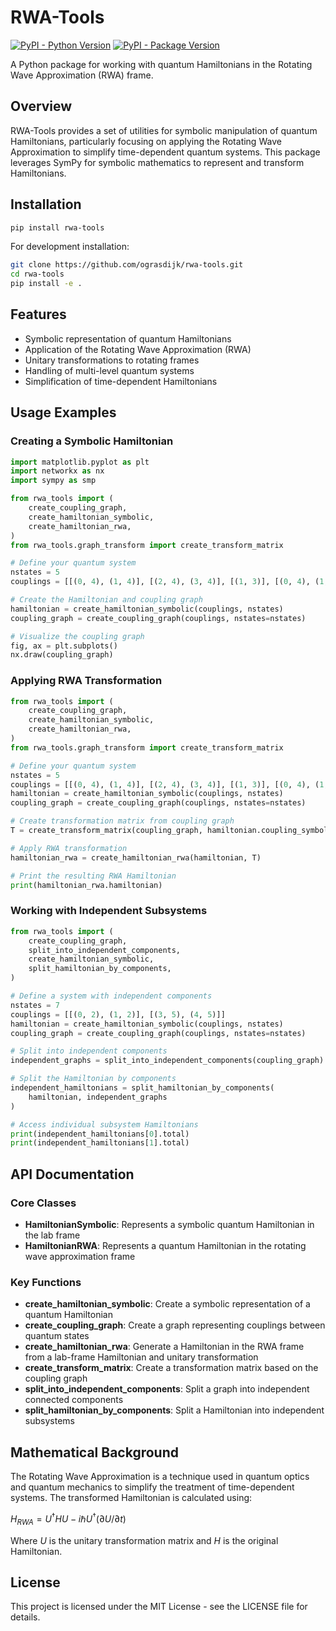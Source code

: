 # RWA-Tools

[![PyPI - Python Version](https://img.shields.io/pypi/pyversions/rwa-tools)](https://pypi.python.org/pypi/rwa-tools/)
[![PyPI - Package Version](https://img.shields.io/pypi/v/rwa-tools)](https://pypi.python.org/pypi/rwa-tools/)

A Python package for working with quantum Hamiltonians in the Rotating Wave Approximation (RWA) frame.

## Overview

RWA-Tools provides a set of utilities for symbolic manipulation of quantum Hamiltonians, particularly focusing on applying the Rotating Wave Approximation to simplify time-dependent quantum systems. This package leverages SymPy for symbolic mathematics to represent and transform Hamiltonians.

## Installation

```bash
pip install rwa-tools
```

For development installation:

```bash
git clone https://github.com/ograsdijk/rwa-tools.git
cd rwa-tools
pip install -e .
```

## Features

- Symbolic representation of quantum Hamiltonians
- Application of the Rotating Wave Approximation (RWA)
- Unitary transformations to rotating frames
- Handling of multi-level quantum systems
- Simplification of time-dependent Hamiltonians

## Usage Examples

### Creating a Symbolic Hamiltonian

```python
import matplotlib.pyplot as plt
import networkx as nx
import sympy as smp

from rwa_tools import (
    create_coupling_graph,
    create_hamiltonian_symbolic,
    create_hamiltonian_rwa,
)
from rwa_tools.graph_transform import create_transform_matrix

# Define your quantum system
nstates = 5
couplings = [[(0, 4), (1, 4)], [(2, 4), (3, 4)], [(1, 3)], [(0, 4), (1, 4)]]

# Create the Hamiltonian and coupling graph
hamiltonian = create_hamiltonian_symbolic(couplings, nstates)
coupling_graph = create_coupling_graph(couplings, nstates=nstates)

# Visualize the coupling graph
fig, ax = plt.subplots()
nx.draw(coupling_graph)
```

### Applying RWA Transformation

```python
from rwa_tools import (
    create_coupling_graph,
    create_hamiltonian_symbolic,
    create_hamiltonian_rwa,
)
from rwa_tools.graph_transform import create_transform_matrix

# Define your quantum system
nstates = 5
couplings = [[(0, 4), (1, 4)], [(2, 4), (3, 4)], [(1, 3)], [(0, 4), (1, 4)]]
hamiltonian = create_hamiltonian_symbolic(couplings, nstates)
coupling_graph = create_coupling_graph(couplings, nstates=nstates)

# Create transformation matrix from coupling graph
T = create_transform_matrix(coupling_graph, hamiltonian.coupling_symbol_paths)

# Apply RWA transformation
hamiltonian_rwa = create_hamiltonian_rwa(hamiltonian, T)

# Print the resulting RWA Hamiltonian
print(hamiltonian_rwa.hamiltonian)
```

### Working with Independent Subsystems

```python
from rwa_tools import (
    create_coupling_graph,
    split_into_independent_components,
    create_hamiltonian_symbolic,
    split_hamiltonian_by_components,
)

# Define a system with independent components
nstates = 7
couplings = [[(0, 2), (1, 2)], [(3, 5), (4, 5)]]
hamiltonian = create_hamiltonian_symbolic(couplings, nstates)
coupling_graph = create_coupling_graph(couplings, nstates=nstates)

# Split into independent components
independent_graphs = split_into_independent_components(coupling_graph)

# Split the Hamiltonian by components
independent_hamiltonians = split_hamiltonian_by_components(
    hamiltonian, independent_graphs
)

# Access individual subsystem Hamiltonians
print(independent_hamiltonians[0].total)
print(independent_hamiltonians[1].total)
```

## API Documentation

### Core Classes

- **HamiltonianSymbolic**: Represents a symbolic quantum Hamiltonian in the lab frame
- **HamiltonianRWA**: Represents a quantum Hamiltonian in the rotating wave approximation frame

### Key Functions

- **create_hamiltonian_symbolic**: Create a symbolic representation of a quantum Hamiltonian
- **create_coupling_graph**: Create a graph representing couplings between quantum states
- **create_hamiltonian_rwa**: Generate a Hamiltonian in the RWA frame from a lab-frame Hamiltonian and unitary transformation
- **create_transform_matrix**: Create a transformation matrix based on the coupling graph
- **split_into_independent_components**: Split a graph into independent connected components
- **split_hamiltonian_by_components**: Split a Hamiltonian into independent subsystems

## Mathematical Background

The Rotating Wave Approximation is a technique used in quantum optics and quantum mechanics to simplify the treatment of time-dependent systems. The transformed Hamiltonian is calculated using:

$H_{RWA} = U^{\dagger}HU - i\hbar U^{\dagger}(\partial U/\partial t)$

Where $U$ is the unitary transformation matrix and $H$ is the original Hamiltonian.


## License

This project is licensed under the MIT License - see the LICENSE file for details.
